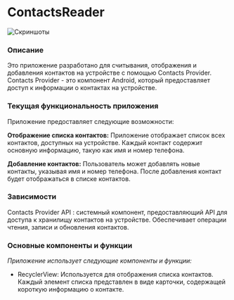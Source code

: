 # ContactsReader
![Скриншоты](https://www.dropbox.com/s/lph5u2k9buiig0j/ContactsScreen.png?raw=1)
### Описание
Это приложение разработано для считывания, отображения и добавления контактов на устройстве с помощью Contacts Provider. Contacts Provider - это компонент Android, который предоставляет доступ к информации о контактах на устройстве.

### Текущая функциональность приложения
Приложение предоставляет следующие возможности:

**Отображение списка контактов:** Приложение отображает список всех контактов, доступных на устройстве. Каждый контакт содержит основную информацию, такую как имя и номер телефона.

**Добавление контактов:** Пользователь может добавлять новые контакты, указывая имя и номер телефона. После добавления контакт будет отображаться в списке контактов.

### Зависимости

Contacts Provider API : системный компонент, предоставляющий API для доступа к хранилищу контактов на устройстве. Обеспечивает операции чтения, 
записи и обновления контактов.

### Основные компоненты и функции
*Приложение использует следующие компоненты и функции:*

+ RecyclerView: Используется для отображения списка контактов. Каждый элемент списка представлен в виде карточки, содержащей короткую информацию о контакте.
